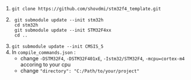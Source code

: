 1. `git clone https://github.com/shovdmi/stm32f4_template.git`
2. ```
    git submodule update --init stm32h
    cd stm32h
    git submodule update --init STM32F4xx
    cd ..
    ```
3. `git submodule update --init CMSIS_5`
4. In `compile_commands.json` : 
    * change `-DSTM32F4`, `-DSTM32F401xE`, `-Istm32/STM32F4`, `-mcpu=cortex-m4` accoring to your cpu
    * change `"directory": "C:/Path/to/your/project"`
